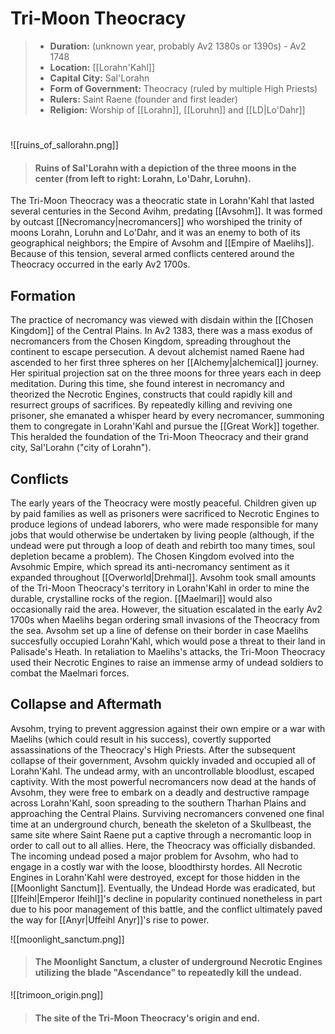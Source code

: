 # Tri-Moon Theocracy

> - **Duration:** (unknown year, probably Av2 1380s or 1390s) - Av2 1748
> - **Location:** [[Lorahn'Kahl]]
> - **Capital City:** Sal'Lorahn
> - **Form of Government:** Theocracy (ruled by multiple High Priests)
> - **Rulers:** Saint Raene (founder and first leader)
> - **Religion:** Worship of [[Lorahn]], [[Loruhn]] and [[LD|Lo'Dahr]]
#
![[ruins_of_sallorahn.png]]
> #### Ruins of Sal'Lorahn with a depiction of the three moons in the center (from left to right: Lorahn, Lo'Dahr, Loruhn).

The Tri-Moon Theocracy was a theocratic state in Lorahn'Kahl that lasted several centuries in the Second Avihm, predating [[Avsohm]]. It was formed by outcast [[Necromancy|necromancers]] who worshiped the trinity of moons Lorahn, Loruhn and Lo'Dahr, and it was an enemy to both of its geographical neighbors; the Empire of Avsohm and [[Empire of Maelihs]]. Because of this tension, several armed conflicts centered around the Theocracy occurred in the early Av2 1700s.

## Formation

The practice of necromancy was viewed with disdain within the [[Chosen Kingdom]] of the Central Plains. In Av2 1383, there was a mass exodus of necromancers from the Chosen Kingdom, spreading throughout the continent to escape persecution. A devout alchemist named Raene had ascended to her first three spheres on her [[Alchemy|alchemical]] journey. Her spiritual projection sat on the three moons for three years each in deep meditation. During this time, she found interest in necromancy and theorized the Necrotic Engines, constructs that could rapidly kill and resurrect groups of sacrifices. By repeatedly killing and reviving one prisoner, she emanated a whisper heard by every necromancer, summoning them to congregate in Lorahn'Kahl and pursue the [[Great Work]] together. This heralded the foundation of the Tri-Moon Theocracy and their grand city, Sal'Lorahn ("city of Lorahn").

## Conflicts

The early years of the Theocracy were mostly peaceful. Children given up by paid families as well as prisoners were sacrificed to Necrotic Engines to produce legions of undead laborers, who were made responsible for many jobs that would otherwise be undertaken by living people (although, if the undead were put through a loop of death and rebirth too many times, soul depletion became a problem). The Chosen Kingdom evolved into the Avsohmic Empire, which spread its anti-necromancy sentiment as it expanded throughout [[Overworld|Drehmal]]. Avsohm took small amounts of the Tri-Moon Theocracy's territory in Lorahn'Kahl in order to mine the durable, crystalline rocks of the region. [[Maelmari]] would also occasionally raid the area. However, the situation escalated in the early Av2 1700s when Maelihs began ordering small invasions of the Theocracy from the sea. Avsohm set up a line of defense on their border in case Maelihs succesfully occupied Lorahn'Kahl, which would pose a threat to their land in Palisade's Heath. In retaliation to Maelihs's attacks, the Tri-Moon Theocracy used their Necrotic Engines to raise an immense army of undead soldiers to combat the Maelmari forces.

## Collapse and Aftermath

Avsohm, trying to prevent aggression against their own empire or a war with Maelihs (which could result in his success), covertly supported assassinations of the Theocracy's High Priests. After the subsequent collapse of their government, Avsohm quickly invaded and occupied all of Lorahn'Kahl. The undead army, with an uncontrollable bloodlust, escaped captivity. With the most powerful necromancers now dead at the hands of Avsohm, they were free to embark on a deadly and destructive rampage across Lorahn'Kahl, soon spreading to the southern Tharhan Plains and approaching the Central Plains. Surviving necromancers convened one final time at an underground church, beneath the skeleton of a Skullbeast, the same site where Saint Raene put a captive through a necromantic loop in order to call out to all allies. Here, the Theocracy was officially disbanded. The incoming undead posed a major problem for Avsohm, who had to engage in a costly war with the loose, bloodthirsty hordes. All Necrotic Engines in Lorahn'Kahl were destroyed, except for those hidden in the [[Moonlight Sanctum]]. Eventually, the Undead Horde was eradicated, but [[Ifeihl|Emperor Ifeihl]]'s decline in popularity continued nonetheless in part due to his poor management of this battle, and the conflict ultimately paved the way for [[Anyr|Uffeihl Anyr]]'s rise to power.

![[moonlight_sanctum.png]]
> #### The Moonlight Sanctum, a cluster of underground Necrotic Engines utilizing the blade "Ascendance" to repeatedly kill the undead.

![[trimoon_origin.png]]
> #### The site of the Tri-Moon Theocracy's origin and end.
